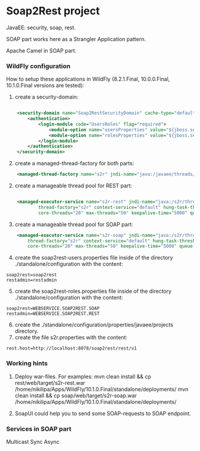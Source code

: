 Soap2Rest project
=================
JavaEE: security, soap, rest.

SOAP part works here as a Strangler Application pattern. 

Apache Camel in SOAP part.

### WildFly configuration
How to setup these applications in WildFly (8.2.1.Final, 10.0.0.Final, 10.1.0.Final versions are tested):

1) create a security-domain:
```xml

    <security-domain name="Soap2RestSecurityDomain" cache-type="default">
        <authentication>
            <login-module code="UsersRoles" flag="required">
                <module-option name="usersProperties" value="${jboss.server.config.dir}/soap2rest-users.properties"/>
                <module-option name="rolesProperties" value="${jboss.server.config.dir}/soap2rest-roles.properties"/>
            </login-module>
        </authentication>
    </security-domain>
```

2) create a managed-thread-factory for both parts:
```xml
    <managed-thread-factory name="s2r" jndi-name="java:/javaee/threads/factories/s2r"/>
```

2) create a manageable thread pool for REST part:
```xml

    <managed-executor-service name="s2r-rest" jndi-name="java:/s2r/threads/executors/rest" 
            thread-factory="s2r" context-service="default" hung-task-threshold="60000" 
            core-threads="20" max-threads="50" keepalive-time="5000" queue-length="65535"/>
```

3) create a manageable thread pool for SOAP part:
```xml
    <managed-executor-service name="s2r-soap" jndi-name="java:/s2r/threads/executors/soap" 
        thread-factory="s2r" context-service="default" hung-task-threshold="60000" 
        core-threads="20" max-threads="50" keepalive-time="5000" queue-length="65535"/>
```

4) create the soap2rest-users.properties file inside of the directory ./standalone/configuration with the content:
```properties
soap2rest=soap2rest
restadmin=restadmin
```

5) create the soap2rest-roles.properties file inside of the directory ./standalone/configuration with the content:
```properties
soap2rest=WEBSERVICE.SOAP2REST.SOAP
restadmin=WEBSERVICE.SOAP2REST.REST
```
6) create the ./standalone/configuration/properties/javaee/projects directory.
7) create the file s2r.properties with the content:
```properties
rest.host=http://localhost:8078/soap2rest/rest/v1
```

### Working hints

1) Deploy war-files.
For examples:
mvn clean install && cp rest/web/target/s2r-rest.war /home/nikilipa/Apps/WildFly/10.1.0.Final/standalone/deployments/
mvn clean install && cp soap/web/target/s2r-soap.war /home/nikilipa/Apps/WildFly/10.1.0.Final/standalone/deployments/

2) SoapUI could help you to send some SOAP-requests to SOAP endpoint.
 

### Services in SOAP part
Multicast
Sync
Async


 